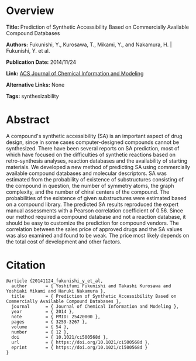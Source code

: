 # Overview
**Title:**
Prediction of Synthetic Accessibility Based on Commercially Available Compound Databases

**Authors:**
Fukunishi, Y., Kurosawa, T., Mikami, Y., and Nakamura, H. |
Fukunishi, Y. et al.

**Publication Date:**
2014/11/24

**Link:**
[ACS Journal of Chemical Information and Modeling](https://pubs.acs.org/doi/10.1021/ci500568d)

**Alternative Links:**
None

**Tags:**
synthesizability


# Abstract
A compound's synthetic accessibility (SA) is an important aspect of drug design, since in some cases computer-designed compounds cannot be synthesized.
There have been several reports on SA prediction, most of which have focused on the difficulties of synthetic reactions based on retro-synthesis analyses, reaction databases and the availability of starting materials.
We developed a new method of predicting SA using commercially available compound databases and molecular descriptors.
SA was estimated from the probability of existence of substructures consisting of the compound in question, the number of symmetry atoms, the graph complexity, and the number of chiral centers of the compound.
The probabilities of the existence of given substructures were estimated based on a compound library.
The predicted SA results reproduced the expert manual assessments with a Pearson correlation coefficient of 0.56.
Since our method required a compound database and not a reaction database, it should be easy to customize the prediction for compound vendors.
The correlation between the sales price of approved drugs and the SA values was also examined and found to be weak.
The price most likely depends on the total cost of development and other factors.


# Citation
```
@article {20141124_fukunishi_y_et_al,
  author       = { Yoshifumi Fukunishi and Takashi Kurosawa and Yoshiaki Mikami and Haruki Nakamura },
  title        = { Prediction of Synthetic Accessibility Based on Commercially Available Compound Databases },
  journal      = { Journal of Chemical Information and Modeling },
  year         = { 2014 },
  note         = { PMID: 25420000 },
  pages        = { 3259-3267 },
  volume       = { 54 },
  number       = { 12 },
  doi          = { 10.1021/ci500568d },
  url          = { https://doi.org/10.1021/ci500568d },
  eprint       = { https://doi.org/10.1021/ci500568d }
}
```
